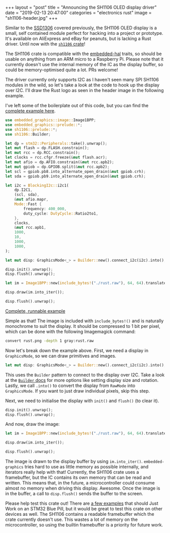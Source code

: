 +++
layout = "post"
title = "Announcing the SH1106 OLED display driver"
date = "2019-02-13 20:47:00"
categories = "electronics rust"
image = "sh1106-header.jpg"
+++

Similar to the [SSD1306](/electronics/rust/2018/04/30/ssd1306-driver.html) covered previously, the
SH1106 OLED display is a small, self contained module perfect for hacking into a project or
prototype. It's available on AliExpress and eBay for peanuts, but is lacking a Rust driver. Until
now with the [`sh1106` crate](https://crates.io/crates/sh1106)!

The SH1106 crate is compatible with the [embedded-hal](https://crates.io/crates/embedded-hal)
traits, so should be usable on anything from an ARM micro to a Raspberry Pi. Please note that it
currently doesn't use the internal memory of the IC as the display buffer, so could be
memory-optimised quite a lot. PRs welcome!

The driver currently only supports I2C as I haven't seen many SPI SH1106 modules in the wild, so
let's take a look at the code to hook up the display over I2C. I'll draw the Rust logo as seen in
the header image in the following example.

I've left some of the boilerplate out of this code, but you can find the
[complete example here](https://github.com/jamwaffles/sh1106/blob/master/examples/image.rs).

```rust
use embedded_graphics::image::Image1BPP;
use embedded_graphics::prelude::*;
use sh1106::prelude::*;
use sh1106::Builder;

let dp = stm32::Peripherals::take().unwrap();
let mut flash = dp.FLASH.constrain();
let mut rcc = dp.RCC.constrain();
let clocks = rcc.cfgr.freeze(&mut flash.acr);
let mut afio = dp.AFIO.constrain(&mut rcc.apb2);
let mut gpiob = dp.GPIOB.split(&mut rcc.apb2);
let scl = gpiob.pb8.into_alternate_open_drain(&mut gpiob.crh);
let sda = gpiob.pb9.into_alternate_open_drain(&mut gpiob.crh);

let i2c = BlockingI2c::i2c1(
    dp.I2C1,
    (scl, sda),
    &mut afio.mapr,
    Mode::Fast {
        frequency: 400_000,
        duty_cycle: DutyCycle::Ratio2to1,
    },
    clocks,
    &mut rcc.apb1,
    1000,
    10,
    1000,
    1000,
);

let mut disp: GraphicsMode<_> = Builder::new().connect_i2c(i2c).into();

disp.init().unwrap();
disp.flush().unwrap();

let im = Image1BPP::new(include_bytes!("./rust.raw"), 64, 64).translate(Coord::new(32, 0));

disp.draw(im.into_iter());

disp.flush().unwrap();
```

[Complete, runnable example](https://github.com/jamwaffles/sh1106/blob/master/examples/image.rs)

Simple as that! The image is included with `include_bytes!()` and is naturally monochrome to suit
the display. It should be compressed to 1 bit per pixel, which can be done with the following
Imagemagick command:

```bash
convert rust.png -depth 1 gray:rust.raw
```

Now let's break down the example above. First, we need a display in `GraphicsMode`, so we can draw
primitives and images.

```rust
let mut disp: GraphicsMode<_> = Builder::new().connect_i2c(i2c).into();
```

This uses the `Builder` pattern to connect to the display over I2C. Take a look at the
[`Builder` docs](https://docs.rs/sh1106/0.1.0/sh1106/builder/struct.Builder.html) for more options
like setting display size and rotation. Lastly, we call `.into()` to convert the display from
`RawMode` into `GraphicsMode`. If you want to just draw individual pixels, skip this step.

Next, we need to initialise the display with `init()` and `flush()` (to clear it).

```rust
disp.init().unwrap();
disp.flush().unwrap();
```

And now, draw the image:

```rust
let im = Image1BPP::new(include_bytes!("./rust.raw"), 64, 64).translate(Coord::new(32, 0));

disp.draw(im.into_iter());

disp.flush().unwrap();
```

The image is drawn to the display buffer by using `im.into_iter()`. `embedded-graphics` tries hard
to use as little memory as possible internally, and iterators really help with that! Currently, the
SH1106 crate uses a framebuffer, but the IC contains its own memory that can be read and written.
This means that, in the future, a microcontroller could consume almost no memory when driving this
display. Awesome. Once the image is in the buffer, a call to `disp.flush()` sends the buffer to the
screen.

Please help test this crate out! There are
[a few examples](https://github.com/jamwaffles/sh1106/tree/master/examples) that should Just Work on
an STM32 Blue Pill, but it would be great to test this crate on other devices as well. The SH1106
contains a readable framebuffer which the crate currently doesn't use. This wastes a lot of memory
on the microcontroller, so using the builtin framebuffer is a priority for future work.
